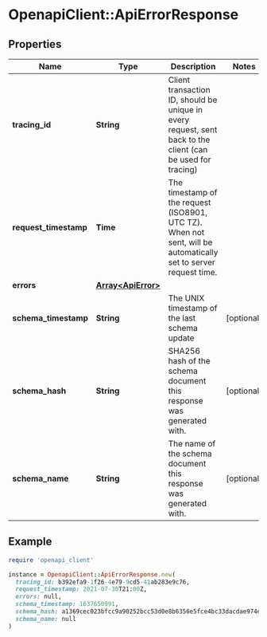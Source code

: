 # OpenapiClient::ApiErrorResponse

## Properties

| Name | Type | Description | Notes |
| ---- | ---- | ----------- | ----- |
| **tracing_id** | **String** | Client transaction ID, should be unique in every request, sent back to the client (can be used for tracing) |  |
| **request_timestamp** | **Time** | The timestamp of the request (ISO8901, UTC TZ). When not sent, will be automatically set to server request time. |  |
| **errors** | [**Array&lt;ApiError&gt;**](ApiError.md) |  |  |
| **schema_timestamp** | **String** | The UNIX timestamp of the last schema update | [optional] |
| **schema_hash** | **String** | SHA256 hash of the schema document this response was generated with. | [optional] |
| **schema_name** | **String** | The name of the schema document this response was generated with. | [optional] |

## Example

```ruby
require 'openapi_client'

instance = OpenapiClient::ApiErrorResponse.new(
  tracing_id: b392efa9-1f26-4e79-9cd5-41ab283e9c76,
  request_timestamp: 2021-07-30T21:00Z,
  errors: null,
  schema_timestamp: 1637650991,
  schema_hash: a1369cec023bfcc9a90252bcc53d0e8b6356e5fce4bc33dacdae974ee925db18,
  schema_name: null
)
```

